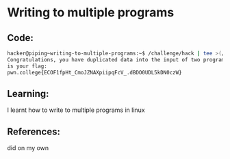 # Writing to multiple programs
## Code:
```bash
hacker@piping~writing-to-multiple-programs:~$ /challenge/hack | tee >(/challenge/the) > >(/challenge/planet)
Congratulations, you have duplicated data into the input of two programs! Here 
is your flag:
pwn.college{ECOF1fpHt_CmoJZNAXpiipqFcV_.dBDO0UDL5kDN0czW}
```
## Learning:
 I learnt how to write to multiple programs in linux
## References:
 did on my own

